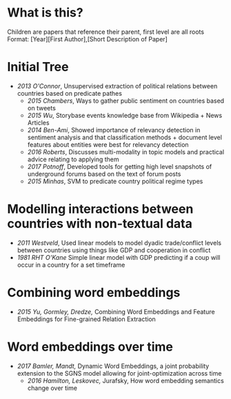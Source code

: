 # What is this?
Children are papers that reference their parent, first level are all roots\
Format: [Year][First Author],[Short Description of Paper]

# Initial Tree
- *2013 O'Connor*, Unsupervised extraction of political relations between countries
    based on predicate pathes
    - *2015 Chambers*, Ways to gather public sentiment on countries based on tweets
    - *2015 Wu*, Storybase events knowledge base from Wikipedia + News Articles
    - *2014 Ben-Ami*, Showed importance of relevancy detection in sentiment analysis
        and that classification methods + document level features about entities
        were best for relevancy detection
    - *2016 Roberts*, Discusses multi-modality in topic models and practical advice
        relating to applying them
    - *2017 Potnoff*, Developed tools for getting high level snapshots of underground
        forums based on the text of forum posts
    - *2015 Minhas*, SVM to predicate country political regime types

# Modelling interactions between countries with non-textual data
- *2011 Westveld*, Used linear models to model dyadic trade/conflict levels between 
    countries using things like GDP and cooperation in conflict
- *1981 RHT O'Kane* Simple linear model with GDP predicting if a coup will occur in a country for
a set timeframe

# Combining word embeddings
- *2015 Yu, Gormley, Dredze,* Combining Word Embeddings and Feature Embeddings for
    Fine-grained Relation Extraction

# Word embeddings over time
- *2017 Bamler, Mandt,* Dynamic Word Embeddings, a joint probability extension to 
    the SGNS model allowing for joint-optimization across time 
    - *2016 Hamilton, Leskovec,* Jurafsky, How word embedding semantics change over
      time
